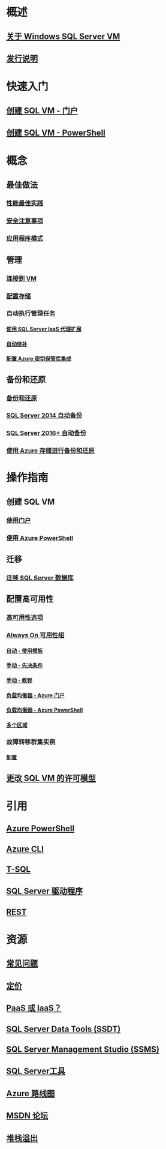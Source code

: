 # 概述
## [关于 Windows SQL Server VM](virtual-machines-windows-sql-server-iaas-overview.md) 
## [发行说明](virtual-machines-windows-sql-server-iaas-release-notes.md) 

# 快速入门
## [创建 SQL VM - 门户](quickstart-sql-vm-create-portal.md)
## [创建 SQL VM - PowerShell](quickstart-sql-vm-create-powershell.md)

# 概念
## 最佳做法
### [性能最佳实践](virtual-machines-windows-sql-performance.md)
### [安全注意事项](virtual-machines-windows-sql-security.md)
### [应用程序模式](virtual-machines-windows-sql-server-app-patterns-dev-strategies.md)
## 管理
### [连接到 VM](virtual-machines-windows-sql-connect.md)
### [配置存储](virtual-machines-windows-sql-server-storage-configuration.md)
### 自动执行管理任务
#### [使用 SQL Server IaaS 代理扩展](virtual-machines-windows-sql-server-agent-extension.md)
#### [自动修补](virtual-machines-windows-sql-automated-patching.md)
#### [配置 Azure 密钥保管库集成](virtual-machines-windows-ps-sql-keyvault.md)
## 备份和还原
### [备份和还原](virtual-machines-windows-sql-backup-recovery.md)
### [SQL Server 2014 自动备份](virtual-machines-windows-sql-automated-backup.md)
### [SQL Server 2016+ 自动备份](virtual-machines-windows-sql-automated-backup-v2.md)
### [使用 Azure 存储进行备份和还原](virtual-machines-windows-use-storage-sql-server-backup-restore.md)

# 操作指南
## 创建 SQL VM
### [使用门户](virtual-machines-windows-portal-sql-server-provision.md)
### [使用 Azure PowerShell](virtual-machines-windows-ps-sql-create.md)
## 迁移
### [迁移 SQL Server 数据库](virtual-machines-windows-migrate-sql.md)
## 配置高可用性
### [高可用性选项](virtual-machines-windows-sql-high-availability-dr.md) 
### [Always On 可用性组](virtual-machines-windows-portal-sql-availability-group-overview.md)
#### [自动 - 使用模板](virtual-machines-windows-portal-sql-alwayson-availability-groups.md)
#### [手动 - 先决条件](virtual-machines-windows-portal-sql-availability-group-prereq.md)
#### [手动 - 教程](virtual-machines-windows-portal-sql-availability-group-tutorial.md)
#### [负载均衡器 - Azure 门户](virtual-machines-windows-portal-sql-alwayson-int-listener.md)
#### [负载均衡器 - Azure PowerShell](virtual-machines-windows-portal-sql-ps-alwayson-int-listener.md)
#### [多个区域](virtual-machines-windows-portal-sql-availability-group-dr.md)
### 故障转移群集实例
#### [配置](virtual-machines-windows-portal-sql-create-failover-cluster.md)
## [更改 SQL VM 的许可模型](virtual-machines-windows-sql-ahb.md)

# 引用
## [Azure PowerShell](/powershell/azure/overview)
## [Azure CLI](/cli/azure/)
## [T-SQL](https://docs.microsoft.com/sql/t-sql/language-reference)
## [SQL Server 驱动程序](https://docs.microsoft.com/sql/connect/sql-connection-libraries)
## [REST](/rest/api/)

# 资源
## [常见问题](virtual-machines-windows-sql-server-iaas-faq.md)
## [定价](virtual-machines-windows-sql-server-pricing-guidance.md)
## [PaaS 或 IaaS？](../../../sql-database/sql-database-paas-vs-sql-server-iaas.md?toc=%2fazure%2fvirtual-machines%2fwindows%2fsql%2ftoc.json)
## [SQL Server Data Tools (SSDT)](https://docs.microsoft.com/sql/ssdt/download-sql-server-data-tools-ssdt)
## [SQL Server Management Studio (SSMS)](https://docs.microsoft.com/sql/ssms/download-sql-server-management-studio-ssms)
## [SQL Server工具](https://docs.microsoft.com/sql/tools/overview-sql-tools)
## [Azure 路线图](https://azure.microsoft.com/roadmap/?category=compute)
## [MSDN 论坛](https://social.msdn.microsoft.com/Forums/en-US/home?forum=WAVirtualMachinesforWindows&filter=alltypes&brandIgnore=True&sort=relevancedesc&searchTerm=SQL+Server)
## [堆栈溢出](http://stackoverflow.com/search?q=%5Bazure-virtual-machine%5D+sql+server)